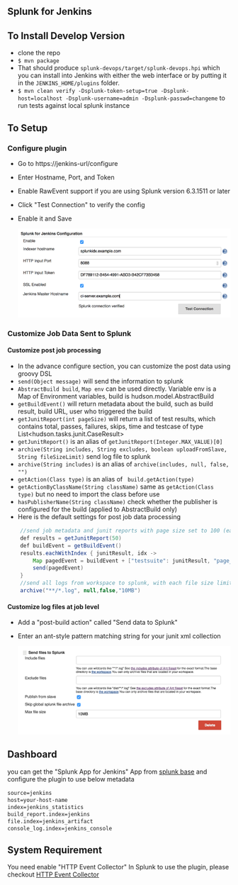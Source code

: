 Splunk for Jenkins
---------

To Install Develop Version
----
 - clone the repo
 - `$ mvn package`
 -  That should produce `splunk-devops/target/splunk-devops.hpi` which you can install into Jenkins with either the web interface or by putting it in the `JENKINS_HOME/plugins` folder.
 - `$ mvn clean verify -Dsplunk-token-setup=true -Dsplunk-host=localhost -Dsplunk-username=admin -Dsplunk-passwd=changeme`
   to run tests against local splunk instance


To Setup
----
### Configure plugin

 - Go to https://jenkins-url/configure
 - Enter Hostname, Port, and Token
 - Enable RawEvent support if you are using Splunk version 6.3.1511 or later
 - Click "Test Connection" to verify the config
 - Enable it and Save
 
   ![Screenshot](doc/images/splunk_for_jenkins_config_basic.png)

### Customize Job Data Sent to Splunk

#### Customize post job processing

- In the advance configure section, you can customize the post data using groovy DSL
- ``send(Object message)`` will send the information to splunk
- ``AbstractBuild build``, ``Map env`` can be used directly. Variable env is a Map of Environment variables, build is hudson.model.AbstractBuild
- `getBuildEvent()` will return metadata about the build, such as build result, build URL, user who triggered the build
- `getJunitReport(int pageSize)` will return a list of test results, which contains total, passes, failures, skips, time and testcase of type List<hudson.tasks.junit.CaseResult>
- `getJunitReport()` is an alias of `getJunitReport(Integer.MAX_VALUE)[0]`
- `archive(String includes, String excludes, boolean uploadFromSlave, String fileSizeLimit)` send log file to splunk
- `archive(String includes)` is an alias of `archive(includes, null, false, "")`
- `getAction(Class type)` is an alias of ` build.getAction(type)`
- `getActionByClassName(String className)` same as `getAction(Class type)` but no need to import the class before use
- `hasPublisherName(String className)` check whether the publisher is configured for the build (applied to AbstractBuild only)
- Here is the default settings for post job data processing

```java
	//send job metadata and junit reports with page size set to 100 (each event contains max 100 test cases)
	def results = getJunitReport(50)
	def buildEvent = getBuildEvent()
	results.eachWithIndex { junitResult, idx ->
	    Map pagedEvent = buildEvent + ["testsuite": junitResult, "page_num": idx + 1]
	    send(pagedEvent)
	}
	//send all logs from workspace to splunk, with each file size limits to 10MB
	archive("**/*.log", null,false,"10MB")
```

#### Customize log files at job level
- Add a "post-build action" called "Send data to Splunk"
- Enter an ant-style pattern matching string for your junit xml collection

  ![Screenshot](doc/images/splunk_for_jenkins_post_job.png)
 
Dashboard
----

you can get the "Splunk App for Jenkins" App from [splunk base](https://splunkbase.splunk.com/app/3332/)
and configure the plugin to use below metadata

```
source=jenkins
host=your-host-name
index=jenkins_statistics
build_report.index=jenkins
file.index=jenkins_artifact
console_log.index=jenkins_console

```

System Requirement
-----
You need enable "HTTP Event Collector" In Splunk to use the plugin,
please checkout [HTTP Event Collector](http://dev.splunk.com/view/event-collector/SP-CAAAE7G)
